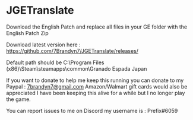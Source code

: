 # JGETranslate

Download the English Patch and replace all files in your GE folder with the English Patch Zip

Download latest version here : https://github.com/7Brandyn7/JGETranslate/releases/

Default path should be
C:\Program Files (x86)\Steam\steamapps\common\Granado Espada Japan



If you want to donate to help me keep this running you can donate to my Paypal : 7brandyn7@gmail.com
Amazon/Walmart gift cards would also be appreciated I have been keeping this alive for a while but I no longer play the game.

You can report issues to me on Discord my username is : Prefix#6059
